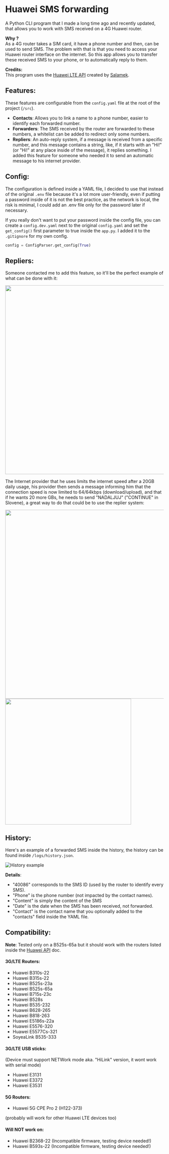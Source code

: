 # Huawei SMS forwarding
A Python CLI program that I made a long time ago and recently updated, that allows you to work
with SMS received on a 4G Huawei router.

**Why ?** <br />
As a 4G router takes a SIM card, it have a phone number and then, can be used to send SMS.
The problem with that is that you need to access your Huawei router interface on the internet.
So this app allows you to transfer these received SMS to your phone, or to automatically reply to them.

**Credits:** <br />
This program uses the [Huawei LTE API](https://github.com/Salamek/huawei-lte-api) created by [Salamek](https://github.com/Salamek).


Features:
---------
These features are configurable from the `config.yaml` file at the root of the project (`/src`).

- **Contacts**: Allows you to link a name to a phone number, easier to identify each forwarded number.
- **Forwarders**: The SMS received by the router are forwarded to these numbers, a whitelist can be added
  to redirect only some numbers.
- **Repliers**: An auto-reply system, if a message is received from a specific number, and this message contains a string,
  like, if it starts with an "Hi!" (or "Hi!" at any place inside of the message), it replies something.
  I added this feature for someone who needed it to send an automatic message to his internet provider.


Config:
-------
The configuration is defined inside a YAML file, I decided to use that instead of the original `.env` file because it's a lot more user-friendly, even if putting a password inside of it is not the best practice, as the network is local,
the risk is minimal, I could add an .env file only for the password later if necessary.

If you really don't want to put your password inside the config file, you can create a `config.dev.yaml` next to the original `config.yaml` and set the `get_config()` first parameter to true inside the `app.py`. I added it to the `.gitignore` for my own config.

```py
config = ConfigParser.get_config(True)
```

Repliers:
---------
Someone contacted me to add this feature, so it'll be the perfect example of what can be done with it:

<img src="https://raw.githubusercontent.com/yoratoni/huawei-router-sms-forwarding/main/doc/Provider.png" width="600">

The Internet provider that he uses limits the internet speed after a 20GB daily usage, his provider then
sends a message informing him that the connection speed is now limited to 64/64kbps (download/upload), and that
if he wants 20 more GBs, he needs to send "NADALJUJ" ("CONTINUE" in Slovene), a great way to do that could be
to use the replier system:

<img src="https://raw.githubusercontent.com/yoratoni/huawei-router-sms-forwarding/main/doc/Replier%20Example.png" width="600">

<img src="https://raw.githubusercontent.com/yoratoni/huawei-router-sms-forwarding/main/doc/Replier%20Result.png" width="400">


History:
--------
Here's an example of a forwarded SMS inside the history, the history can be found inside `/logs/history.json`.

![](https://raw.githubusercontent.com/yoratoni/huawei-router-sms-forwarding/main/doc/History.png "History example")

**Details**: <br />
- "40086" corresponds to the SMS ID (used by the router to identify every SMS).
- "Phone" is the phone number (not impacted by the contact names).
- "Content" is simply the content of the SMS
- "Date" is the date when the SMS has been received, not forwarded.
- "Contact" is the contact name that you optionally added to the "contacts" field inside the YAML file.


Compatibility:
--------------
**Note**: Tested only on a B525s-65a but it should work with the routers listed inside the [Huawei API](https://github.com/Salamek/huawei-lte-api#tested-on) doc.

#### 3G/LTE Routers:
* Huawei B310s-22
* Huawei B315s-22
* Huawei B525s-23a
* Huawei B525s-65a
* Huawei B715s-23c
* Huawei B528s
* Huawei B535-232
* Huawei B628-265
* Huawei B818-263
* Huawei E5186s-22a
* Huawei E5576-320
* Huawei E5577Cs-321
* SoyeaLink B535-333

#### 3G/LTE USB sticks:
(Device must support NETWork mode aka. "HiLink" version, it wont work with serial mode)
* Huawei E3131
* Huawei E3372
* Huawei E3531

#### 5G Routers:
* Huawei 5G CPE Pro 2 (H122-373)

(probably will work for other Huawei LTE devices too)

#### Will NOT work on:
* Huawei B2368-22 (Incompatible firmware, testing device needed!)
* Huawei B593s-22 (Incompatible firmware, testing device needed!)
